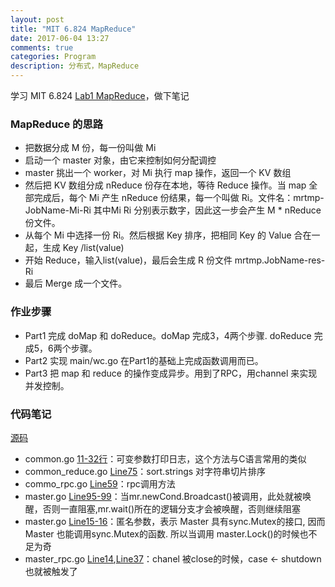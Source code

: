```yaml
---
layout: post
title: "MIT 6.824 MapReduce"
date: 2017-06-04 13:27
comments: true
categories: Program
description: 分布式，MapReduce
---
```


学习 MIT 6.824 [Lab1 MapReduce](http://nil.csail.mit.edu/6.824/2017/labs/lab-1.html)，做下笔记

### MapReduce 的思路

* 把数据分成 M 份，每一份叫做 Mi
* 启动一个 master 对象，由它来控制如何分配调控
* master 挑出一个 worker，对 Mi 执行 map 操作，返回一个 KV 数组
* 然后把 KV 数组分成 nReduce 份存在本地，等待 Reduce 操作。当 map 全部完成后，每个 Mi 产生 nReduce 份结果，每一个叫做 Ri。文件名：mrtmp-JobName-Mi-Ri 其中Mi Ri 分别表示数字，因此这一步会产生 M * nReduce 份文件。
* 从每个 Mi 中选择一份 Ri。然后根据 Key 排序，把相同 Key 的 Value 合在一起，生成 Key /list(value)
* 开始 Reduce，输入list(value)，最后会生成 R 份文件 mrtmp.JobName-res-Ri
* 最后 Merge 成一个文件。

### 作业步骤

* Part1 完成 doMap 和 doReduce。doMap 完成3，4两个步骤. doReduce 完成5，6两个步骤。
* Part2 实现 main/wc.go 在Part1的基础上完成函数调用而已。
* Part3 把 map 和 reduce 的操作变成异步。用到了RPC，用channel 来实现并发控制。

### 代码笔记

[源码](https://github.com/zheng-ji/ToyCollection/blob/master/6.824-golabs-2017/src/mapreduce)

* common.go [11-32行](https://github.com/zheng-ji/ToyCollection/blob/master/6.824-golabs-2017/src/mapreduce/common.go#L11)：可变参数打印日志，这个方法与C语言常用的类似
* common_reduce.go [Line75](https://github.com/zheng-ji/ToyCollection/blob/master/6.824-golabs-2017/src/mapreduce/common_reduce.go#L75)：sort.strings 对字符串切片排序
* commo_rpc.go [Line59](https://github.com/zheng-ji/ToyCollection/blob/master/6.824-golabs-2017/src/mapreduce/common_rpc.go#L59)：rpc调用方法
* master.go [Line95-99](https://github.com/zheng-ji/ToyCollection/blob/master/6.824-golabs-2017/src/mapreduce/master.go#L95)：当mr.newCond.Broadcast()被调用，此处就被唤醒，否则一直阻塞,mr.wait()所在的逻辑分支才会被唤醒，否则继续阻塞
* master.go [Line15-16](https://github.com/zheng-ji/ToyCollection/blob/master/6.824-golabs-2017/src/mapreduce/master.go#L15)：匿名参数，表示 Master 具有sync.Mutex的接口, 因而 Master 也能调用sync.Mutex的函数. 所以当调用 master.Lock()的时候也不足为奇
* master_rpc.go [Line14](https://github.com/zheng-ji/ToyCollection/blob/master/6.824-golabs-2017/src/mapreduce/master_rpc.go#L14),[Line37](https://github.com/zheng-ji/ToyCollection/blob/master/6.824-golabs-2017/src/mapreduce/master_rpc.go#L37)：chanel 被close的时候，case <- shutdown 也就被触发了 
